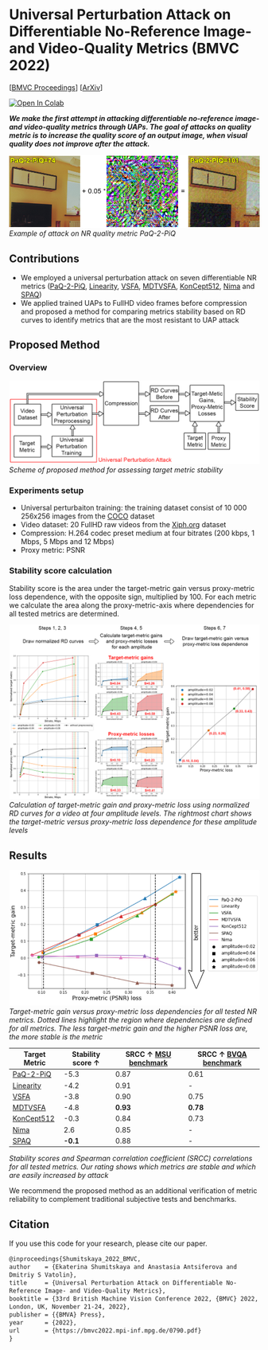 Universal Perturbation Attack
on Differentiable No-Reference
Image- and Video-Quality Metrics (BMVC 2022)
==============

[[BMVC Proceedings](https://bmvc2022.mpi-inf.mpg.de/790/)] [[ArXiv](https://arxiv.org/abs/2211.00366)]

[![Open In Colab](https://colab.research.google.com/assets/colab-badge.svg)](https://colab.research.google.com/drive/15NRDymIFkNJS9nM3bBKiE3tlk9MJleXO?usp=sharing)

***We make the first attempt in attacking differentiable no-reference image- and video-quality metrics through UAPs. The goal of attacks on quality metric is to increase the quality score of an output image, when visual quality does not improve after the attack.***

![](./info_ims/attack_on_NR_metric_example.png)
*Example of attack on NR quality metric PaQ-2-PiQ*

## Contributions

* We employed a universal perturbation attack on seven differentiable NR metrics ([PaQ-2-PiQ](https://github.com/baidut/paq2piq), [Linearity](https://github.com/lidq92/LinearityIQA), [VSFA](https://github.com/lidq92/VSFA), [MDTVSFA](https://github.com/lidq92/MDTVSFA), [KonCept512](https://github.com/ZhengyuZhao/koniq-PyTorch), [Nima](https://github.com/truskovskiyk/nima.pytorch/tree/v1) and [SPAQ](https://github.com/h4nwei/SPAQ))
* We applied trained UAPs to FullHD video frames before compression and proposed a method for comparing metrics stability based on RD curves to identify metrics that are the most resistant to UAP attack

## Proposed Method

### Overview

![](./info_ims/scheme.png)
*Scheme of proposed method for assessing target metric stability*

### Experiments setup
* Universal perturbaiton training: the training dataset consist of 10 000 256x256 images from the [COCO](https://cocodataset.org/#home) dataset
* Video dataset: 20 FullHD raw videos from the [Xiph.org](https://media.xiph.org/video/derf/) dataset
* Compression: H.264
codec preset medium at four bitrates (200 kbps, 1 Mbps, 5 Mbps and 12 Mbps)
* Proxy metric: PSNR

### Stability score calculation

Stability score is the area under the target-metric gain versus proxy-metric loss dependence,
with the opposite sign, multiplied by 100. For each metric we calculate the area along
the proxy-metric-axis where dependencies for all tested metrics are determined.

![](./info_ims/stability_score_calculation.png)
*Calculation of target-metric gain and proxy-metric loss using normalized RD
curves for a video at four amplitude levels. The rightmost chart shows the target-metric
versus proxy-metric loss dependence for these amplitude levels*


## Results

![](./info_ims/target-proxy_loss_dep.png)
*Target-metric gain versus proxy-metric loss dependencies for all tested NR metrics.
Dotted lines highlight the region where dependencies are defined for all metrics. The less
target-metric gain and the higher PSNR loss are, the more stable is the metric*

| Target Metric | Stability score ↑ | SRCC ↑ [MSU benchmark](https://videoprocessing.ai/benchmarks/video-quality-metrics.html)| SRCC ↑ [BVQA benchmark](https://github.com/vztu/BVQA_Benchmark) |
| - | - | - | - |
| [PaQ-2-PiQ](https://github.com/baidut/paq2piq) | -5.3 | 0.87 | 0.61 |
| [Linearity](https://github.com/lidq92/LinearityIQA) | -4.2 | 0.91 | - |
| [VSFA](https://github.com/lidq92/VSFA) | -3.8 | 0.90 | 0.75 |
| [MDTVSFA](https://github.com/lidq92/MDTVSFA) | -4.8 | <b>0.93</b> | <b>0.78</b> |
| [KonCept512](https://github.com/ZhengyuZhao/koniq-PyTorch) | -0.3 | 0.84 | 0.73 |
| [Nima](https://github.com/truskovskiyk/nima.pytorch/tree/v1) | 2.6 | 0.85 | - |
| [SPAQ](https://github.com/h4nwei/SPAQ) | <b>-0.1</b> | 0.88 | - |

*Stability scores and Spearman correlation coefficient (SRCC) correlations for all tested metrics. Our rating shows which metrics are stable and which are easily increased by attack*


We
recommend the proposed method as an additional verification of metric reliability to
complement traditional subjective tests and benchmarks.

## Citation

If you use this code for your research, please cite our paper.

```
@inproceedings{Shumitskaya_2022_BMVC,
author    = {Ekaterina Shumitskaya and Anastasia Antsiferova and Dmitriy S Vatolin},
title     = {Universal Perturbation Attack on Differentiable No-Reference Image- and Video-Quality Metrics},
booktitle = {33rd British Machine Vision Conference 2022, {BMVC} 2022, London, UK, November 21-24, 2022},
publisher = {{BMVA} Press},
year      = {2022},
url       = {https://bmvc2022.mpi-inf.mpg.de/0790.pdf}
}
```
